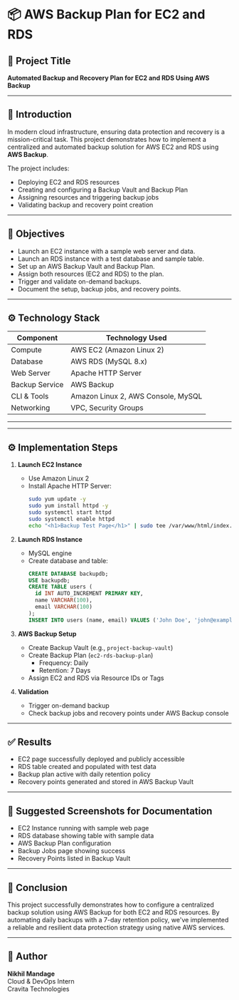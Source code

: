 # 📦 AWS Backup Plan for EC2 and RDS

## 📝 Project Title

**Automated Backup and Recovery Plan for EC2 and RDS Using AWS Backup**

---

## 📘 Introduction

In modern cloud infrastructure, ensuring data protection and recovery is a mission-critical task. This project demonstrates how to implement a centralized and automated backup solution for AWS EC2 and RDS using **AWS Backup**.

The project includes:
- Deploying EC2 and RDS resources
- Creating and configuring a Backup Vault and Backup Plan
- Assigning resources and triggering backup jobs
- Validating backup and recovery point creation

---

## 🎯 Objectives

- Launch an EC2 instance with a sample web server and data.
- Launch an RDS instance with a test database and sample table.
- Set up an AWS Backup Vault and Backup Plan.
- Assign both resources (EC2 and RDS) to the plan.
- Trigger and validate on-demand backups.
- Document the setup, backup jobs, and recovery points.

---

## ⚙️ Technology Stack

| Component       | Technology Used                 |
|-----------------|----------------------------------|
| Compute         | AWS EC2 (Amazon Linux 2)         |
| Database        | AWS RDS (MySQL 8.x)              |
| Web Server      | Apache HTTP Server               |
| Backup Service  | AWS Backup                       |
| CLI & Tools     | Amazon Linux 2, AWS Console, MySQL |
| Networking      | VPC, Security Groups             |

---


---

## ⚙ Implementation Steps

1. **Launch EC2 Instance**
   - Use Amazon Linux 2
   - Install Apache HTTP Server:
     ```bash
     sudo yum update -y
     sudo yum install httpd -y
     sudo systemctl start httpd
     sudo systemctl enable httpd
     echo "<h1>Backup Test Page</h1>" | sudo tee /var/www/html/index.html
     ```

2. **Launch RDS Instance**
   - MySQL engine
   - Create database and table:
     ```sql
     CREATE DATABASE backupdb;
     USE backupdb;
     CREATE TABLE users (
       id INT AUTO_INCREMENT PRIMARY KEY,
       name VARCHAR(100),
       email VARCHAR(100)
     );
     INSERT INTO users (name, email) VALUES ('John Doe', 'john@example.com');
     ```

3. **AWS Backup Setup**
   - Create Backup Vault (e.g., `project-backup-vault`)
   - Create Backup Plan (`ec2-rds-backup-plan`)
     - Frequency: Daily
     - Retention: 7 Days
   - Assign EC2 and RDS via Resource IDs or Tags

4. **Validation**
   - Trigger on-demand backup
   - Check backup jobs and recovery points under AWS Backup console

---

## ✅ Results

- EC2 page successfully deployed and publicly accessible
- RDS table created and populated with test data
- Backup plan active with daily retention policy
- Recovery points generated and stored in AWS Backup Vault

---

## 📸 Suggested Screenshots for Documentation

- EC2 Instance running with sample web page
- RDS database showing table with sample data
- AWS Backup Plan configuration
- Backup Jobs page showing success
- Recovery Points listed in Backup Vault

---

## 📝 Conclusion

This project successfully demonstrates how to configure a centralized backup solution using AWS Backup for both EC2 and RDS resources. By automating daily backups with a 7-day retention policy, we've implemented a reliable and resilient data protection strategy using native AWS services.

---

## 👤 Author

**Nikhil Mandage**  
Cloud & DevOps Intern  
Cravita Technologies
